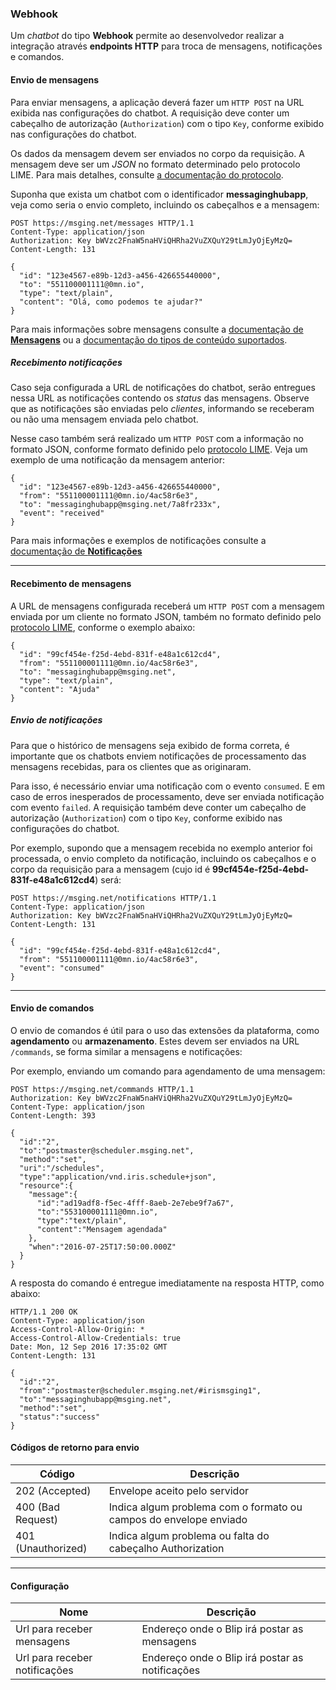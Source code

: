 ### Webhook

Um *chatbot* do tipo **Webhook** permite ao desenvolvedor realizar a integração através **endpoints HTTP** para troca de mensagens, notificações e comandos.

#### Envio de mensagens

Para enviar mensagens, a aplicação deverá fazer um `HTTP POST` na URL exibida nas configurações do chatbot. A requisição deve conter um cabeçalho de autorização (`Authorization`) com o tipo `Key`, conforme exibido nas configurações do chatbot.

Os dados da mensagem devem ser enviados no corpo da requisição. A mensagem deve ser um *JSON* no formato determinado pelo protocolo LIME. Para mais detalhes, consulte [a documentação do protocolo](http://limeprotocol.org/#message).

Suponha que exista um chatbot com o identificador **messaginghubapp**, veja como seria o envio completo, incluindo os cabeçalhos e a mensagem:
```
POST https://msging.net/messages HTTP/1.1
Content-Type: application/json
Authorization: Key bWVzc2FnaW5naHViQHRha2VuZXQuY29tLmJyOjEyMzQ=
Content-Length: 131

{
  "id": "123e4567-e89b-12d3-a456-426655440000",
  "to": "551100001111@0mn.io",
  "type": "text/plain",
  "content": "Olá, como podemos te ajudar?"
}
```
Para mais informações sobre mensagens consulte a [documentação de **Mensagens**](.#/docs/concepts/messages) ou a [documentação do tipos de conteúdo suportados](.#/docs/content-types).

##### Recebimento notificações
Caso seja configurada a URL de notificações do chatbot, serão entregues nessa URL as notificações contendo os _status_ das mensagens. Observe que as notificações são enviadas pelo *clientes*, informando se receberam ou não uma mensagem enviada pelo chatbot.

Nesse caso também será realizado um `HTTP POST` com a informação no formato JSON, conforme formato definido pelo [protocolo LIME](http://limeprotocol.org/#notification). Veja um exemplo de uma notificação da mensagem anterior:
```
{
  "id": "123e4567-e89b-12d3-a456-426655440000",
  "from": "551100001111@0mn.io/4ac58r6e3",
  "to": "messaginghubapp@msging.net/7a8fr233x",
  "event": "received"
}
```
Para mais informações e exemplos de notificações consulte a [documentação de **Notificações**](.#/docs/concepts/notifications)

---

#### Recebimento de mensagens

A URL de mensagens configurada receberá um `HTTP POST` com a mensagem enviada por um cliente no formato JSON, também no formato definido pelo [protocolo LIME](http://limeprotocol.org/#message), conforme o exemplo abaixo:
```
{
  "id": "99cf454e-f25d-4ebd-831f-e48a1c612cd4",
  "from": "551100001111@0mn.io/4ac58r6e3",
  "to": "messaginghubapp@msging.net",
  "type": "text/plain",
  "content": "Ajuda"
}
```

##### Envio de notificações

Para que o histórico de mensagens seja exibido de forma correta, é importante que os chatbots enviem notificações de processamento das mensagens recebidas, para os clientes que as originaram. 

Para isso, é necessário enviar uma notificação com o evento `consumed`. E em caso de erros inesperados de processamento, deve ser enviada notificação com evento `failed`. A requisição também deve conter um cabeçalho de autorização (`Authorization`) com o tipo `Key`, conforme exibido nas configurações do chatbot.

Por exemplo, supondo que a mensagem recebida no exemplo anterior foi processada, o envio completo da notificação, incluindo os cabeçalhos e o corpo da requisição para a mensagem (cujo id é **99cf454e-f25d-4ebd-831f-e48a1c612cd4**) será:
```
POST https://msging.net/notifications HTTP/1.1
Content-Type: application/json
Authorization: Key bWVzc2FnaW5naHViQHRha2VuZXQuY29tLmJyOjEyMzQ=
Content-Length: 131

{
  "id": "99cf454e-f25d-4ebd-831f-e48a1c612cd4",
  "from": "551100001111@0mn.io/4ac58r6e3",
  "event": "consumed"
}
```

---

#### Envio de comandos

O envio de comandos é útil para o uso das extensões da plataforma, como **agendamento** ou **armazenamento**. Estes devem ser enviados na URL `/commands`, se forma similar a mensagens e notificações:

Por exemplo, enviando um comando para agendamento de uma mensagem:

```
POST https://msging.net/commands HTTP/1.1
Authorization: Key bWVzc2FnaW5naHViQHRha2VuZXQuY29tLmJyOjEyMzQ=
Content-Type: application/json
Content-Length: 393

{  
  "id":"2",
  "to":"postmaster@scheduler.msging.net",
  "method":"set",
  "uri":"/schedules",
  "type":"application/vnd.iris.schedule+json",
  "resource":{  
    "message":{  
      "id":"ad19adf8-f5ec-4fff-8aeb-2e7ebe9f7a67",
      "to":"553100001111@0mn.io",
      "type":"text/plain",
      "content":"Mensagem agendada"
    },
    "when":"2016-07-25T17:50:00.000Z"
  }
}
```

A resposta do comando é entregue imediatamente na resposta HTTP, como abaixo:

```
HTTP/1.1 200 OK
Content-Type: application/json
Access-Control-Allow-Origin: *
Access-Control-Allow-Credentials: true
Date: Mon, 12 Sep 2016 17:35:02 GMT
Content-Length: 131

{  
  "id":"2",
  "from":"postmaster@scheduler.msging.net/#irismsging1",
  "to":"messaginghubapp@msging.net",
  "method":"set",
  "status":"success"
}

```
#### Códigos de retorno para envio

| Código              | Descrição                                                                               |
|---------------------|-----------------------------------------------------------------------------------------|
| 202 (Accepted)      | Envelope aceito pelo servidor                                                           |
| 400 (Bad Request)   | Indica algum problema com o formato ou campos do envelope enviado                       |
| 401 (Unauthorized)  | Indica algum problema ou falta do cabeçalho Authorization                               |

---

#### Configuração

| Nome                          | Descrição                                                                     |
|-------------------------------|-------------------------------------------------------------------------------|
| Url para receber mensagens    | Endereço onde o Blip irá postar as mensagens                                  |
| Url para receber notificações | Endereço onde o Blip irá postar as notificações                               |
